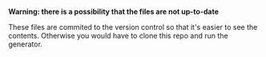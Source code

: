 **Warning: there is a possibility that the files are not up-to-date**

These files are commited to the version control so that it's easier to see the contents.
Otherwise you would have to clone this repo and run the generator.
